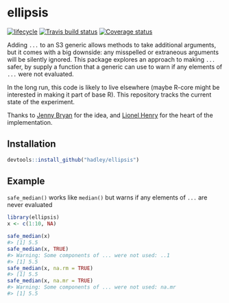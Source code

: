 
<!-- README.md is generated from README.Rmd. Please edit that file -->

# ellipsis

[![lifecycle](https://img.shields.io/badge/lifecycle-experimental-orange.svg)](https://www.tidyverse.org/lifecycle/#experimental)
[![Travis build
status](https://travis-ci.org/hadley/ellipsis.svg?branch=master)](https://travis-ci.org/hadley/ellipsis)
[![Coverage
status](https://codecov.io/gh/hadley/ellipsis/branch/master/graph/badge.svg)](https://codecov.io/github/hadley/ellipsis?branch=master)

Adding `...` to an S3 generic allows methods to take additional
arguments, but it comes with a big downside: any misspelled or extraneous
arguments will be silently ignored. This package explores an approach to
making `...` safer, by supply a function that a generic can use to warn
if any elements of `...` were not evaluated.

In the long run, this code is likely to live elsewhere (maybe R-core
might be interested in making it part of base R). This repository tracks
the current state of the experiment.

Thanks to [Jenny Bryan](http://github.com/jennybc) for the idea, and
[Lionel Henry](http://github.com/lionel-) for the heart of the
implementation.

## Installation

``` r
devtools::install_github("hadley/ellipsis")
```

## Example

`safe_median()` works like `median()` but warns if any elements of `...`
are never evaluated

``` r
library(ellipsis)
x <- c(1:10, NA)

safe_median(x)
#> [1] 5.5
safe_median(x, TRUE)
#> Warning: Some components of ... were not used: ..1
#> [1] 5.5
safe_median(x, na.rm = TRUE)
#> [1] 5.5
safe_median(x, na.mr = TRUE)
#> Warning: Some components of ... were not used: na.mr
#> [1] 5.5
```

